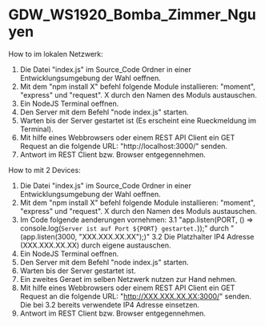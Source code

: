 # GDW_WS1920_Bomba_Zimmer_Nguyen

How to im lokalen Netzwerk:

1. Die Datei "index.js" im Source_Code Ordner in einer Entwicklungsumgebung der Wahl oeffnen.
2. Mit dem "npm install X" befehl folgende Module installieren: "moment", "express" und "request". X durch den Namen des Moduls austauschen.
3. Ein NodeJS Terminal oeffnen.
4. Den Server mit dem Befehl "node index.js" starten. 
5. Warten bis der Server gestartet ist (Es erscheint eine Rueckmeldung im Terminal).
6. Mit hilfe eines Webbrowsers oder einem REST API Client ein GET Request an die folgende URL: "http://localhost:3000/" senden.
7. Antwort im REST Client bzw. Browser entgegennehmen.

How to mit 2 Devices:

1. Die Datei "index.js" im Source_Code Ordner in einer Entwicklungsumgebung der Wahl oeffnen.
2. Mit dem "npm install X" befehl folgende Module installieren: "moment", "express" und "request". X durch den Namen des Moduls austauschen.
3. Im Code folgende aenderungen vornehmen: 
	3.1 "app.listen(PORT, () => console.log(`Server ist auf Port ${PORT} gestartet.`));" durch "(app.listen(3000, "XXX.XXX.XX.XX");)"
	3.2 Die Platzhalter IP4 Adresse (XXX.XXX.XX.XX) durch eigene austauschen.
4. Ein NodeJS Terminal oeffnen.
5. Den Server mit dem Befehl "node index.js" starten.
6. Warten bis der Server gestartet ist.
7. Ein zweites Geraet im selben Netzwerk nutzen zur Hand nehmen.
8. Mit hilfe eines Webbrowsers oder einem REST API Client ein GET Request an die folgende URL: "http://XXX.XXX.XX.XX:3000/" senden. Die bei 3.2 bereits verwendete IP4 Adresse einsetzen.
9. Antwort im REST Client bzw. Browser entgegennehmen. 
